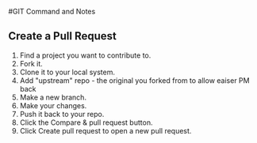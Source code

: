 #GIT Command and Notes

## Create a Pull Request
1. Find a project you want to contribute to.
2. Fork it.
3. Clone it to your local system.
4. Add "upstream" repo - the original you forked from to allow eaiser PM back
5. Make a new branch.
6. Make your changes.
7. Push it back to your repo.
8. Click the Compare & pull request button.
9. Click Create pull request to open a new pull request.
